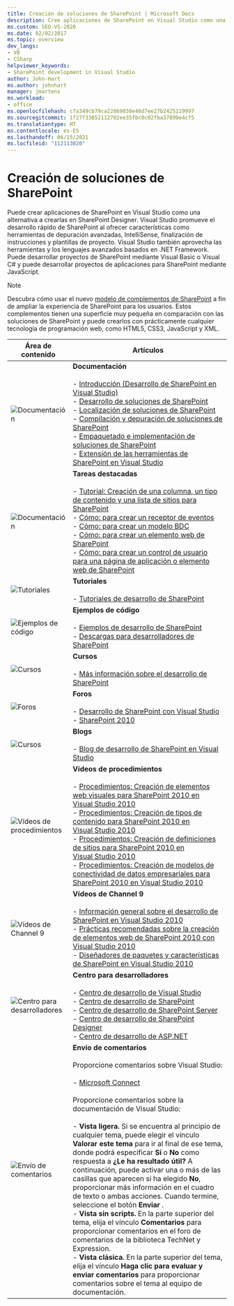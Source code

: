 ```yaml
---
title: Creación de soluciones de SharePoint | Microsoft Docs
description: Cree aplicaciones de SharePoint en Visual Studio como una alternativa a crearlas en SharePoint Designer.
ms.custom: SEO-VS-2020
ms.date: 02/02/2017
ms.topic: overview
dev_langs:
- VB
- CSharp
helpviewer_keywords:
- SharePoint development in Visual Studio
author: John-Hart
ms.author: johnhart
manager: jmartens
ms.workload:
- office
ms.openlocfilehash: c7a349cb79ca22869038e46d7ee27b2425119997
ms.sourcegitcommit: 1f27f33852112702ee35fbc0c02fba37899e4cf5
ms.translationtype: HT
ms.contentlocale: es-ES
ms.lasthandoff: 06/15/2021
ms.locfileid: "112113020"
---
```

# <a name="create-sharepoint-solutions"></a>Creación de soluciones de SharePoint

  Puede crear aplicaciones de SharePoint en Visual Studio como una alternativa a crearlas en SharePoint Designer. Visual Studio promueve el desarrollo rápido de SharePoint al ofrecer características como herramientas de depuración avanzadas, IntelliSense, finalización de instrucciones y plantillas de proyecto. Visual Studio también aprovecha las herramientas y los lenguajes avanzados basados en .NET Framework. Puede desarrollar proyectos de SharePoint mediante Visual Basic o Visual C# y puede desarrollar proyectos de aplicaciones para SharePoint mediante JavaScript.

> [!NOTE]
> Descubra cómo usar el nuevo [modelo de complementos de SharePoint](/sharepoint/dev/sp-add-ins/sharepoint-add-ins) a fin de ampliar la experiencia de SharePoint para los usuarios. Estos complementos tienen una superficie muy pequeña en comparación con las soluciones de SharePoint y puede crearlos con prácticamente cualquier tecnología de programación web, como HTML5, CSS3, JavaScript y XML.

|Área de contenido|Artículos|
|-|-|
|![Documentación](../sharepoint/media/vs-icon-documentation.gif "Documentación")|**Documentación**<br /><br /> -   [Introducción &#40;Desarrollo de SharePoint en Visual Studio&#41;](../sharepoint/getting-started-sharepoint-development-in-visual-studio.md)<br />-   [Desarrollo de soluciones de SharePoint](../sharepoint/developing-sharepoint-solutions.md)<br />-   [Localización de soluciones de SharePoint](../sharepoint/localizing-sharepoint-solutions.md)<br />-   [Compilación y depuración de soluciones de SharePoint](../sharepoint/building-and-debugging-sharepoint-solutions.md)<br />-   [Empaquetado e implementación de soluciones de SharePoint](../sharepoint/packaging-and-deploying-sharepoint-solutions.md)<br />-   [Extensión de las herramientas de SharePoint en Visual Studio](../sharepoint/extending-the-sharepoint-tools-in-visual-studio.md)|
|![Documentación](../sharepoint/media/vs-icon-documentation.gif "Documentación")|**Tareas destacadas**<br /><br /> -   [Tutorial: Creación de una columna, un tipo de contenido y una lista de sitios para SharePoint](../sharepoint/walkthrough-create-a-site-column-content-type-and-list-for-sharepoint.md)<br />-   [Cómo: para crear un receptor de eventos](../sharepoint/how-to-create-an-event-receiver.md)<br />-   [Cómo: para crear un modelo BDC](../sharepoint/how-to-create-a-bdc-model.md)<br />-   [Cómo: para crear un elemento web de SharePoint](../sharepoint/how-to-create-a-sharepoint-web-part.md)<br />-   [Cómo: para crear un control de usuario para una página de aplicación o elemento web de SharePoint](../sharepoint/how-to-create-a-user-control-for-a-sharepoint-application-page-or-web-part.md)|
|![Tutoriales](../sharepoint/media/vs-icon-walkthroughs.gif "Tutoriales")|**Tutoriales**<br /><br /> -   [Tutoriales de desarrollo de SharePoint](../sharepoint/sharepoint-development-walkthroughs.md)|
|![Ejemplos de código](../sharepoint/media/vs-icon-codesamples.gif "Ejemplos de código")|**Ejemplos de código**<br /><br /> -   [Ejemplos de desarrollo de SharePoint](../sharepoint/sharepoint-development-samples.md)<br />-   [Descargas para desarrolladores de SharePoint](/sharepoint/dev/)|
|![Cursos](../sharepoint/media/vs-icon-training.gif "Cursos")|**Cursos**<br /><br /> -   [Más información sobre el desarrollo de SharePoint](/sharepoint/dev/)|
|![Foros](../sharepoint/media/vs-icon-forums.gif "Foros")|**Foros**<br /><br /> -   [Desarrollo de SharePoint con Visual Studio](https://social.msdn.microsoft.com/Forums/vstudio/home?forum=vssharepointdevelopment)<br />-   [SharePoint 2010](https://social.msdn.microsoft.com/Forums/sharepoint/home?category=sharepoint2010,sharepoint)|
|![Cursos](../sharepoint/media/vs-icon-training.gif "Cursos")|**Blogs**<br /><br /> -   [Blog de desarrollo de SharePoint en Visual Studio](/archive/blogs/vssharepointtoolsblog/)|
|![Vídeos de procedimientos](../sharepoint/media/vs-icon-howdoivideos.gif "Vídeos ¿Cómo...?")|**Vídeos de procedimientos**<br /><br /> -   [Procedimientos: Creación de elementos web visuales para SharePoint 2010 en Visual Studio 2010](https://visualstudio.microsoft.com/)<br />-   [Procedimientos: Creación de tipos de contenido para SharePoint 2010 en Visual Studio 2010](/previous-versions/visualstudio/visual-studio-2010/dd831853\(v\=vs.100\))<br />-   [Procedimientos: Creación de definiciones de sitios para SharePoint 2010 en Visual Studio 2010](/previous-versions/visualstudio/visual-studio-2010/dd831853\(v\=vs.100\))<br />-   [Procedimientos: Creación de modelos de conectividad de datos empresariales para SharePoint 2010 en Visual Studio 2010](/previous-versions/visualstudio/visual-studio-2010/dd831853\(v\=vs.100\))|
|![Vídeos de Channel 9](../sharepoint/media/vs-icon-channel9videos.gif "Vídeos de Channel 9")|**Vídeos de Channel 9**<br /><br /> -   [Información general sobre el desarrollo de SharePoint en Visual Studio 2010](https://channel9.msdn.com/blogs/funkyonex/overview-of-sharepoint-development-in-visual-studio-2010)<br />-   [Prácticas recomendadas sobre la creación de elementos web de SharePoint 2010 con Visual Studio 2010](https://channel9.msdn.com/blogs/funkyonex/best-practices-on-building-sharepoint-2010-web-parts-with-visual-studio-2010)<br />-   [Diseñadores de paquetes y características de SharePoint en Visual Studio 2010](https://channel9.msdn.com/blogs/funkyonex/sharepoint-feature-and-package-designers-in-visual-studio-2010)|
|![Centro para desarrolladores](../sharepoint/media/vs-icon-msdndevcenter.gif "Centro de desarrolladores")|**Centro para desarrolladores**<br /><br /> -   [Centro de desarrollo de Visual Studio](https://visualstudio.microsoft.com/)<br />-   [Centro de desarrollo de SharePoint](/sharepoint/dev/)<br />-   [Centro de desarrollo de SharePoint Server](/previous-versions/office/fp161348\(v\=office.15\))<br />-   [Centro de desarrollo de SharePoint Designer](/previous-versions/office/fp161348\(v\=office.15\))<br />-   [Centro de desarrollo de ASP.NET](/previous-versions/msdn10/aa336522(v=msdn.10))|
|![Envío de comentarios](../sharepoint/media/vs-icon-feedback.gif "Proporcionar comentarios")|**Envío de comentarios**<br /><br /> Proporcione comentarios sobre Visual Studio:<br /><br /> -   [Microsoft Connect](/collaborate/connect-redirect)<br /><br /> Proporcione comentarios sobre la documentación de Visual Studio:<br /><br /> -   **Vista ligera.** Si se encuentra al principio de cualquier tema, puede elegir el vínculo **Valorar este tema** para ir al final de ese tema, donde podrá especificar **Sí** o **No** como respuesta a **¿Le ha resultado útil?** A continuación, puede activar una o más de las casillas que aparecen si ha elegido **No**, proporcionar más información en el cuadro de texto o ambas acciones. Cuando termine, seleccione el botón **Enviar** .<br />-   **Vista sin scripts.** En la parte superior del tema, elija el vínculo **Comentarios** para proporcionar comentarios en el foro de comentarios de la biblioteca TechNet y Expression.<br />-   **Vista clásica.** En la parte superior del tema, elija el vínculo **Haga clic para evaluar y enviar comentarios** para proporcionar comentarios sobre el tema al equipo de documentación.|
